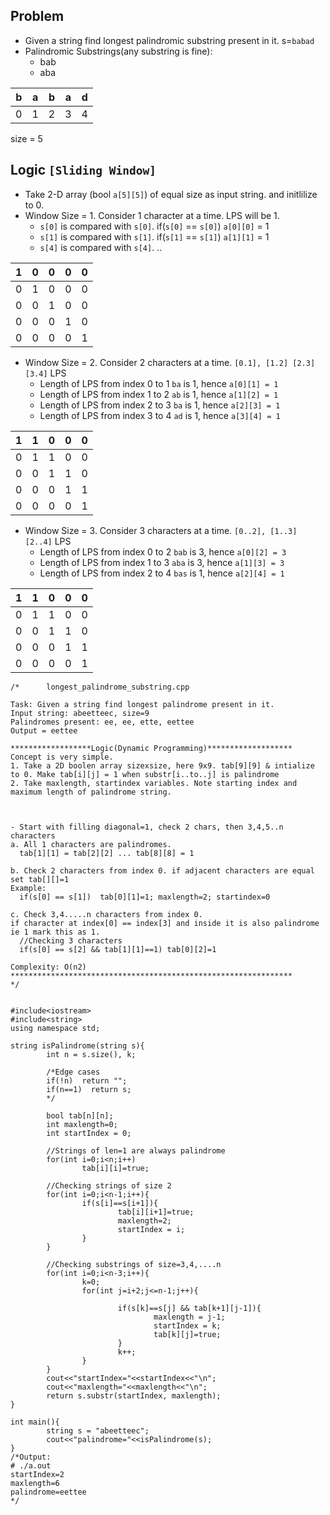 
## Problem
  - Given a string find longest palindromic substring present in it. s=`babad`
  - Palindromic Substrings(any substring is fine):
    - bab
    - aba

| b | a | b | a | d |
| --- | --- | --- | --- | --- |
| 0 | 1 | 2 | 3 | 4 |

size = 5      
    
## Logic `[Sliding Window]`
  - Take 2-D array (bool `a[5][5]`) of equal size as input string. and initlilize to 0.
  - Window Size = 1. Consider 1 character at a time. LPS will be 1.
    - `s[0]` is compared with `s[0]`. if(`s[0]` == `s[0]`) `a[0][0]` = 1
    - `s[1]` is compared with `s[1]`. if(`s[1]` == `s[1]`) `a[1][1]` = 1
    - `s[4]` is compared with `s[4]`. ..
      
| 1 | 0 | 0 | 0 | 0 |
| --- | --- | --- | --- | --- |
| 0 | 1 | 0 | 0 | 0 |
| 0 | 0 | 1 | 0 | 0 |
| 0 | 0 | 0 | 1 | 0 |
| 0 | 0 | 0 | 0 | 1 |

  - Window Size = 2. Consider 2 characters at a time. `[0.1], [1.2] [2.3] [3.4]` LPS
    - Length of LPS from index 0 to 1 `ba` is 1, hence `a[0][1] = 1`
    - Length of LPS from index 1 to 2 `ab` is 1, hence `a[1][2] = 1`
    - Length of LPS from index 2 to 3 `ba` is 1, hence `a[2][3] = 1`
    - Length of LPS from index 3 to 4 `ad` is 1, hence `a[3][4] = 1`
      
| 1 | 1 | 0 | 0 | 0 |
| --- | --- | --- | --- | --- |
| 0 | 1 | 1 | 0 | 0 |
| 0 | 0 | 1 | 1 | 0 |
| 0 | 0 | 0 | 1 | 1 |
| 0 | 0 | 0 | 0 | 1 |      

  - Window Size = 3. Consider 3 characters at a time. `[0..2], [1..3] [2..4]` LPS
    - Length of LPS from index 0 to 2 `bab` is 3, hence `a[0][2] = 3`
    - Length of LPS from index 1 to 3 `aba` is 3, hence `a[1][3] = 3`
    - Length of LPS from index 2 to 4 `bas` is 1, hence `a[2][4] = 1`
      
| 1 | 1 | 0 | 0 | 0 |
| --- | --- | --- | --- | --- |
| 0 | 1 | 1 | 0 | 0 |
| 0 | 0 | 1 | 1 | 0 |
| 0 | 0 | 0 | 1 | 1 |
| 0 | 0 | 0 | 0 | 1 |   
     
```      
/*      longest_palindrome_substring.cpp

Task: Given a string find longest palindrome present in it.
Input string: abeetteec, size=9
Palindromes present: ee, ee, ette, eettee
Output = eettee

******************Logic(Dynamic Programming)*******************
Concept is very simple.
1. Take a 2D boolen array sizexsize, here 9x9. tab[9][9] & intialize to 0. Make tab[i][j] = 1 when substr[i..to..j] is palindrome
2. Take maxlength, startindex variables. Note starting index and maximum length of palindrome string.



- Start with filling diagonal=1, check 2 chars, then 3,4,5..n characters
a. All 1 characters are palindromes.
  tab[1][1] = tab[2][2] ... tab[8][8] = 1

b. Check 2 characters from index 0. if adjacent characters are equal set tab[][]=1
Example:
  if(s[0] == s[1])  tab[0][1]=1; maxlength=2; startindex=0
 
c. Check 3,4.....n characters from index 0.
if character at index[0] == index[3] and inside it is also palindrome ie 1 mark this as 1.
  //Checking 3 characters
  if(s[0] == s[2] && tab[1][1]==1) tab[0][2]=1

Complexity: O(n2)  
***************************************************************
*/


#include<iostream>
#include<string>
using namespace std;

string isPalindrome(string s){
        int n = s.size(), k;

        /*Edge cases
        if(!n)  return "";
        if(n==1)  return s;
        */
  
        bool tab[n][n];
        int maxlength=0;
        int startIndex = 0;

        //Strings of len=1 are always palindrome
        for(int i=0;i<n;i++)
                tab[i][i]=true;

        //Checking strings of size 2
        for(int i=0;i<n-1;i++){
                if(s[i]==s[i+1]){
                        tab[i][i+1]=true;
                        maxlength=2;
                        startIndex = i;
                }
        }

        //Checking substrings of size=3,4,....n
        for(int i=0;i<n-3;i++){
                k=0;
                for(int j=i+2;j<=n-1;j++){

                        if(s[k]==s[j] && tab[k+1][j-1]){
                                maxlength = j-1;
                                startIndex = k;
                                tab[k][j]=true;
                        }
                        k++;
                }
        }
        cout<<"startIndex="<<startIndex<<"\n";
        cout<<"maxlength="<<maxlength<<"\n";
        return s.substr(startIndex, maxlength);
}

int main(){
        string s = "abeetteec";
        cout<<"palindrome="<<isPalindrome(s);
}
/*Output:
# ./a.out 
startIndex=2
maxlength=6
palindrome=eettee
*/
```
